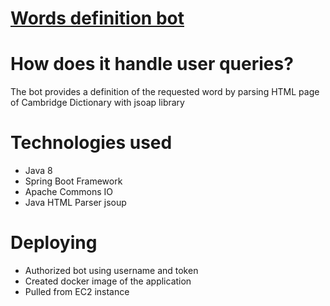 # [Words definition bot](https://telegram.me/english_words_definition_bot)

# How does it handle user queries?
The bot provides a definition of the requested word by parsing HTML page of Cambridge Dictionary with jsoap library

# Technologies used

* Java 8
* Spring Boot Framework
* Apache Commons IO
* Java HTML Parser jsoup


# Deploying

* Authorized bot using username and token
* Created docker image of the application
* Pulled from EC2 instance
